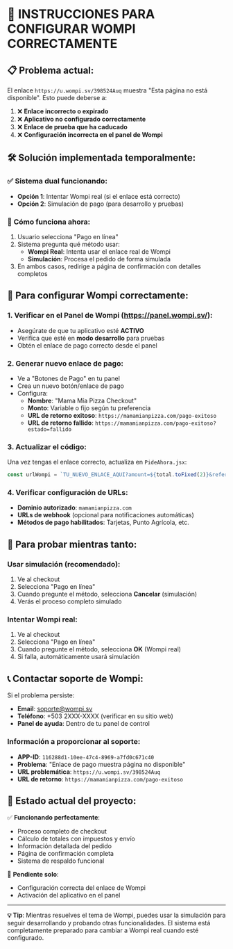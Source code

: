 # 🚨 INSTRUCCIONES PARA CONFIGURAR WOMPI CORRECTAMENTE

## 📋 Problema actual:
El enlace `https://u.wompi.sv/398524Auq` muestra "Esta página no está disponible". Esto puede deberse a:

1. ❌ **Enlace incorrecto o expirado**
2. ❌ **Aplicativo no configurado correctamente** 
3. ❌ **Enlace de prueba que ha caducado**
4. ❌ **Configuración incorrecta en el panel de Wompi**

## 🛠️ Solución implementada temporalmente:

### ✅ **Sistema dual funcionando:**
- **Opción 1**: Intentar Wompi real (si el enlace está correcto)
- **Opción 2**: Simulación de pago (para desarrollo y pruebas)

### 🎯 **Cómo funciona ahora:**
1. Usuario selecciona "Pago en línea"
2. Sistema pregunta qué método usar:
   - **Wompi Real**: Intenta usar el enlace real de Wompi
   - **Simulación**: Procesa el pedido de forma simulada
3. En ambos casos, redirige a página de confirmación con detalles completos

## 🔧 **Para configurar Wompi correctamente:**

### 1. **Verificar en el Panel de Wompi** (https://panel.wompi.sv/):
   - Asegúrate de que tu aplicativo esté **ACTIVO**
   - Verifica que esté en **modo desarrollo** para pruebas
   - Obtén el enlace de pago correcto desde el panel

### 2. **Generar nuevo enlace de pago**:
   - Ve a "Botones de Pago" en tu panel
   - Crea un nuevo botón/enlace de pago
   - Configura:
     - **Nombre**: "Mama Mía Pizza Checkout"
     - **Monto**: Variable o fijo según tu preferencia
     - **URL de retorno exitoso**: `https://mamamianpizza.com/pago-exitoso`
     - **URL de retorno fallido**: `https://mamamianpizza.com/pago-exitoso?estado=fallido`

### 3. **Actualizar el código**:
   Una vez tengas el enlace correcto, actualiza en `PideAhora.jsx`:
   ```javascript
   const urlWompi = `TU_NUEVO_ENLACE_AQUI?amount=${total.toFixed(2)}&reference=${identificadorUnico}`;
   ```

### 4. **Verificar configuración de URLs**:
   - **Dominio autorizado**: `mamamianpizza.com`
   - **URLs de webhook** (opcional para notificaciones automáticas)
   - **Métodos de pago habilitados**: Tarjetas, Punto Agrícola, etc.

## 🧪 **Para probar mientras tanto:**

### **Usar simulación** (recomendado):
1. Ve al checkout
2. Selecciona "Pago en línea"
3. Cuando pregunte el método, selecciona **Cancelar** (simulación)
4. Verás el proceso completo simulado

### **Intentar Wompi real**:
1. Ve al checkout  
2. Selecciona "Pago en línea"
3. Cuando pregunte el método, selecciona **OK** (Wompi real)
4. Si falla, automáticamente usará simulación

## 📞 **Contactar soporte de Wompi:**

Si el problema persiste:
- **Email**: soporte@wompi.sv
- **Teléfono**: +503 2XXX-XXXX (verificar en su sitio web)
- **Panel de ayuda**: Dentro de tu panel de control

### **Información a proporcionar al soporte:**
- **APP-ID**: `116288d1-10ee-47c4-8969-a7fd0c671c40`
- **Problema**: "Enlace de pago muestra página no disponible"
- **URL problemática**: `https://u.wompi.sv/398524Auq`
- **URL de retorno**: `https://mamamianpizza.com/pago-exitoso`

## 🎉 **Estado actual del proyecto:**

✅ **Funcionando perfectamente**:
- Proceso completo de checkout
- Cálculo de totales con impuestos y envío
- Información detallada del pedido
- Página de confirmación completa
- Sistema de respaldo funcional

🔄 **Pendiente solo**:
- Configuración correcta del enlace de Wompi
- Activación del aplicativo en el panel

---

**💡 Tip**: Mientras resuelves el tema de Wompi, puedes usar la simulación para seguir desarrollando y probando otras funcionalidades. El sistema está completamente preparado para cambiar a Wompi real cuando esté configurado.
